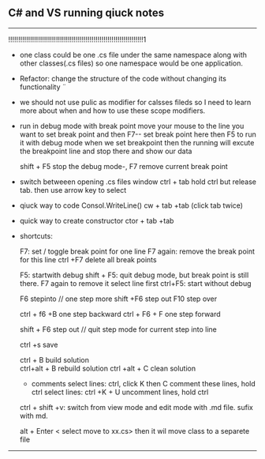 ## C# and VS running qiuck notes

**************************************************
!!!!!!!!!!!!!!!!!!!!!!!!!!!!!!!!!!!!!!!!!!!!!!!!!!!!!!!!!!!!!!!!!!!!1

*  one class could be one .cs file under the same namespace along with other classes(.cs files) so one namespace would be one application.  

* Refactor: change the structure of the code without changing its functionality ¨

*  we should not use pulic as modifier for calsses fileds so I need to learn more about when and how to use these scope modifiers.

* run in debug mode with break point
    move your mouse to the line you want to set break point and then F7-- set break point here 
    then F5 to run it with debug mode 
    when we set breakpoint then the running will excute the breakpoint line and stop there and show our data

    shift + F5 stop the debug mode-, F7 remove current break point

* switch betweeen opening .cs files window 
    ctrl + tab hold ctrl but release tab. then use arrow key to select

* qiuck way to code Consol.WriteLine()
    cw + tab +tab (click tab twice)

* quick way to create constructor 
    ctor + tab +tab 

* shortcuts: 

     F7: set / toggle break point for one line 
    F7 again: remove the break point for this line
    ctrl +F7 delete all break points 

    F5: startwith debug
    shift + F5: quit debug mode, but break point is still there. F7 again to remove it select line first
    ctrl+F5:  start without debug

    F6 stepinto // one step more 
    shift +F6 step out 
    F10 step over 

    ctrl + f6 +B one step backward 
    ctrl + F6 + F one step forward

    shift + F6 step out // quit step mode  for current step into line 

    

    ctrl +s save 

    ctrl + B build solution  
    ctrl+alt + B rebuild solution
    ctrl +alt + C clean solution

    * comments 
    select lines: ctrl, click K then C  comment these lines, hold ctrl
    select lines: ctrl +K + U uncomment lines, hold ctrl

    ctrl + shift +v: switch from view mode and edit mode with .md file. sufix with md. 

    alt + Enter < select move to xx.cs> then it wil move class to a separete file


*****************************************************